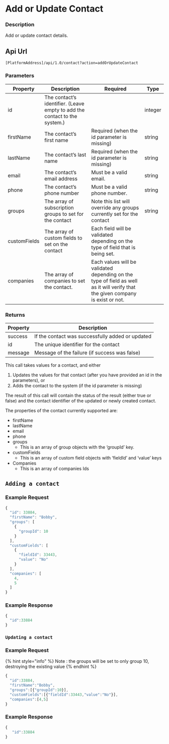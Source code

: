 # Add or Update Contact

### Description

Add or update contact details.

## Api Url

`[PlatformAddress]/api/1.0/contact?action=addOrUpdateContact`

### Parameters

| Property | Description | Required | Type |
| --- | --- | --- | --- |
| id | The contact’s identifier. \(Leave empty to add the contact to the system.\) |  | integer |
| firstName | The contact’s first name | Required \(when the id parameter is missing\) | string |
| lastName | The contact’s last name | Required \(when the id parameter is missing\) | string |
| email | The contact’s email address | Must be a valid email. | string |
| phone | The contact’s phone number | Must be a valid phone number. | string |
| groups | The array of subscription groups to set for the contact | Note this list will override any groups currently set for the contact | string |
| customFields | The array of custom fields to set on the contact | Each field will be validated depending on the type of field that is being set. |  |
| companies | The array of companies to set the contact. | Each values will be validated depending on the type of field as well as it will verify that the given company is exist or not. |  |

### Returns

| Property | Description |
| --- | --- |
| success | If the contact was successfully added or updated |
| id | The unique identifier for the contact |
| message | Message of the failure \(if success was false\) |

This call takes values for a contact, and either

1. Updates the values for that contact \(after you have provided an id in the parameters\), or
2. Adds the contact to the system \(if the id parameter is missing\)

The result of this call will contain the status of the result \(either true or false\) and the contact identifier of the updated or newly created contact.

The properties of the contact currently supported are:

* firstName
* lastName
* email
* phone
* groups
  * This is an array of group objects with the ‘groupId’ key.
* customFields
  * This is an array of custom field objects with ‘fieldId’ and ‘value’ keys
* Companies
  * This is an array of companies Ids

## `Adding a contact`

### Example Request

```javascript
{
  "id": 33884,
  "firstName": "Bobby",
  "groups": [
    {
      "groupId": 10
    }
  ],
  "customFields": [
    {
      "fieldId": 33443,
      "value": "No"
    }
  ],
  "companies": [
    4,
    5
  ]
}
```

### Example Response

```javascript
{
  "id":33884
}
```

### `Updating a contact`

### Example Request

{% hint style="info" %}
Note :  the groups will be set to only group 10, destroying the existing value
{% endhint %}

```javascript
{
  "id":33884,
  "firstName":"Bobby",
  "groups":[{"groupId":10}],
  "customFields":[{"fieldId":33443,"value":"No"}],
  "companies":[4,5]
}
```

### Example Response

```javascript
{
   "id":33884
}
```

